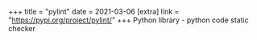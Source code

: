 +++
title = "pylint"
date = 2021-03-06
[extra]
link = "https://pypi.org/project/pylint/"
+++
Python library - python code static checker

